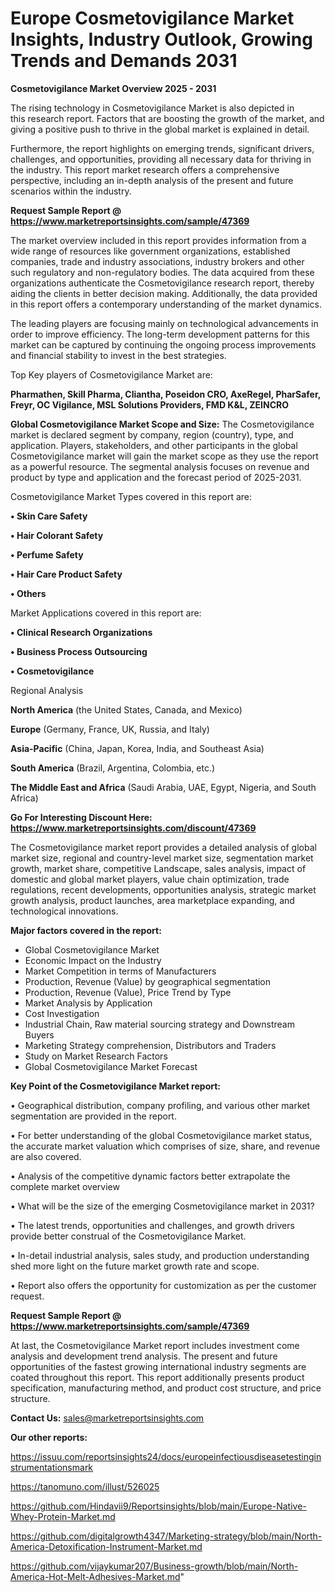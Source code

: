 # Europe Cosmetovigilance Market Insights, Industry Outlook, Growing Trends and Demands 2031

<Strong> Cosmetovigilance Market Overview 2025 - 2031</strong>

The rising technology in Cosmetovigilance Market is also depicted in this research report. Factors that are boosting the growth of the market, and giving a positive push to thrive in the global market is explained in detail.

Furthermore, the report highlights on emerging trends, significant drivers, challenges, and opportunities, providing all necessary data for thriving in the industry. This report market research offers a comprehensive perspective, including an in-depth analysis of the present and future scenarios within the industry.

<strong>Request Sample Report @ <a href=https://www.marketreportsinsights.com/sample/47369>https://www.marketreportsinsights.com/sample/47369</a></strong>

The market overview included in this report provides information from a wide range of resources like government organizations, established companies, trade and industry associations, industry brokers and other such regulatory and non-regulatory bodies. The data acquired from these organizations authenticate the Cosmetovigilance research report, thereby aiding the clients in better decision making. Additionally, the data provided in this report offers a contemporary understanding of the market dynamics.

The leading players are focusing mainly on technological advancements in order to improve efficiency. The long-term development patterns for this market can be captured by continuing the ongoing process improvements and financial stability to invest in the best strategies.

Top Key players of Cosmetovigilance Market are:

<strong>Pharmathen, Skill Pharma, Cliantha, Poseidon CRO, AxeRegel, PharSafer, Freyr, OC Vigilance, MSL Solutions Providers, FMD K&L, ZEINCRO</strong>

<strong><b>Global Cosmetovigilance Market Scope and Size:</b></strong>
The Cosmetovigilance market is declared segment by company, region (country), type, and application. Players, stakeholders, and other participants in the global Cosmetovigilance market will gain the market scope as they use the report as a powerful resource. The segmental analysis focuses on revenue and product by type and application and the forecast period of 2025-2031.

Cosmetovigilance Market Types covered in this report are:

<strong>•  Skin Care Safety

•  Hair Colorant Safety

•  Perfume Safety

•  Hair Care Product Safety

•  Others</strong>

Market Applications covered in this report are:

<strong>•  Clinical Research Organizations

•  Business Process Outsourcing

•  Cosmetovigilance</strong> 

Regional Analysis

<strong>North America</strong> (the United States, Canada, and Mexico)

<strong>Europe</strong> (Germany, France, UK, Russia, and Italy)

<strong>Asia-Pacific</strong> (China, Japan, Korea, India, and Southeast Asia)

<strong>South America</strong> (Brazil, Argentina, Colombia, etc.)

<strong>The Middle East and Africa</strong> (Saudi Arabia, UAE, Egypt, Nigeria, and South Africa)

<strong>Go For Interesting Discount Here: <a href=https://www.marketreportsinsights.com/discount/47369>https://www.marketreportsinsights.com/discount/47369</a></strong>

The Cosmetovigilance market report provides a detailed analysis of global market size, regional and country-level market size, segmentation market growth, market share, competitive Landscape, sales analysis, impact of domestic and global market players, value chain optimization, trade regulations, recent developments, opportunities analysis, strategic market growth analysis, product launches, area marketplace expanding, and technological innovations.

<strong><b>Major factors covered in the report:</b></strong>
<ul>
  <li>Global Cosmetovigilance Market </li>
  <li>Economic Impact on the Industry</li>
  <li>Market Competition in terms of Manufacturers</li>
  <li>Production, Revenue (Value) by geographical segmentation</li>
  <li>Production, Revenue (Value), Price Trend by Type</li>
  <li>Market Analysis by Application</li>
  <li>Cost Investigation</li>
  <li>Industrial Chain, Raw material sourcing strategy and Downstream Buyers</li>
  <li>Marketing Strategy comprehension, Distributors and Traders</li>
  <li>Study on Market Research Factors</li>
  <li>Global Cosmetovigilance Market Forecast</li>
</ul>

<strong><b>Key Point of the Cosmetovigilance Market report:</b></strong>

• Geographical distribution, company profiling, and various other market segmentation are provided in the report.

• For better understanding of the global Cosmetovigilance market status, the accurate market valuation which comprises of size, share, and revenue are also covered.

• Analysis of the competitive dynamic factors better extrapolate the complete market overview

• What will be the size of the emerging Cosmetovigilance market in 2031?

• The latest trends, opportunities and challenges, and growth drivers provide better construal of the Cosmetovigilance Market.

• In-detail industrial analysis, sales study, and production understanding shed more light on the future market growth rate and scope.

• Report also offers the opportunity for customization as per the customer request.

<strong>Request Sample Report @ <a href=https://www.marketreportsinsights.com/sample/47369>https://www.marketreportsinsights.com/sample/47369</a></strong>

At last, the Cosmetovigilance Market report includes investment come analysis and development trend analysis. The present and future opportunities of the fastest growing international industry segments are coated throughout this report. This report additionally presents product specification, manufacturing method, and product cost structure, and price structure.

<strong>Contact Us:</strong>
sales@marketreportsinsights.com

<strong>Our other reports:</strong>

<a href=https://issuu.com/reportsinsights24/docs/europeinfectiousdiseasetestinginstrumentationsmark>https://issuu.com/reportsinsights24/docs/europeinfectiousdiseasetestinginstrumentationsmark</a>

<a href=https://tanomuno.com/illust/526025>https://tanomuno.com/illust/526025</a>

<a href=https://github.com/Hindavii9/Reportsinsights/blob/main/Europe-Native-Whey-Protein-Market.md>https://github.com/Hindavii9/Reportsinsights/blob/main/Europe-Native-Whey-Protein-Market.md</a>

<a href=https://github.com/digitalgrowth4347/Marketing-strategy/blob/main/North-America-Detoxification-Instrument-Market.md>https://github.com/digitalgrowth4347/Marketing-strategy/blob/main/North-America-Detoxification-Instrument-Market.md</a>

<a href=https://github.com/vijaykumar207/Business-growth/blob/main/North-America-Hot-Melt-Adhesives-Market.md>https://github.com/vijaykumar207/Business-growth/blob/main/North-America-Hot-Melt-Adhesives-Market.md</a>"

